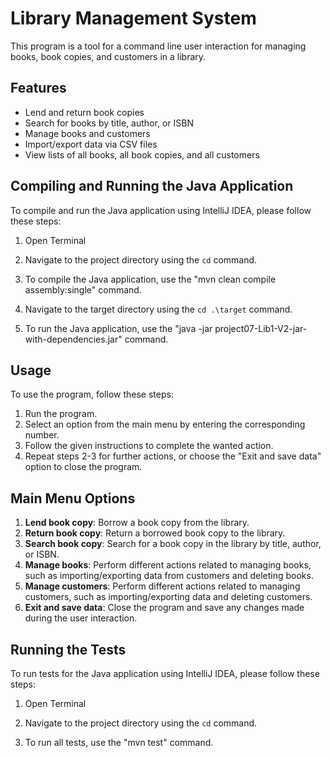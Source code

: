 # Library Management System

This program is a tool for a command line user interaction for managing books, book copies, and customers in a library.

## Features

- Lend and return book copies
- Search for books by title, author, or ISBN
- Manage books and customers
- Import/export data via CSV files
- View lists of all books, all book copies, and all customers

## Compiling and Running the Java Application

To compile and run the Java application using IntelliJ IDEA, please follow these steps:

1. Open Terminal

2. Navigate to the project directory using the `cd` command.

3. To compile the Java application, use the "mvn clean compile assembly:single" command.

4. Navigate to the target directory using the `cd .\target` command.

5. To run the Java application, use the "java -jar project07-Lib1-V2-jar-with-dependencies.jar" command.

## Usage

To use the program, follow these steps:

1. Run the program.
2. Select an option from the main menu by entering the corresponding number.
3. Follow the given instructions to complete the wanted action.
4. Repeat steps 2-3 for further actions, or choose the "Exit and save data" option to close the program.

## Main Menu Options

1. **Lend book copy**: Borrow a book copy from the library.
2. **Return book copy**: Return a borrowed book copy to the library.
3. **Search book copy**: Search for a book copy in the library by title, author, or ISBN.
4. **Manage books**: Perform different actions related to managing books, such as importing/exporting data from customers and deleting books.
5. **Manage customers**: Perform different actions related to managing customers, such as importing/exporting data and deleting customers.
6. **Exit and save data**: Close the program and save any changes made during the user interaction.


## Running the Tests

To run tests for the Java application using IntelliJ IDEA, please follow these steps:

1. Open Terminal

2. Navigate to the project directory using the `cd` command.

3. To run all tests, use the "mvn test" command.
